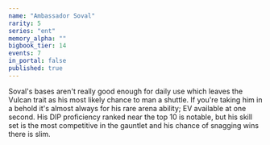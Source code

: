 ```yaml
---
name: "Ambassador Soval"
rarity: 5
series: "ent"
memory_alpha: ""
bigbook_tier: 14
events: 7
in_portal: false
published: true
---
```


Soval's bases aren't really good enough for daily use which leaves the Vulcan trait as his most likely chance to man a shuttle. If you're taking him in a behold it's almost always for his rare arena ability; EV available at one second. His DIP proficiency ranked near the top 10 is notable, but his skill set is the most competitive in the gauntlet and his chance of snagging wins there is slim.
